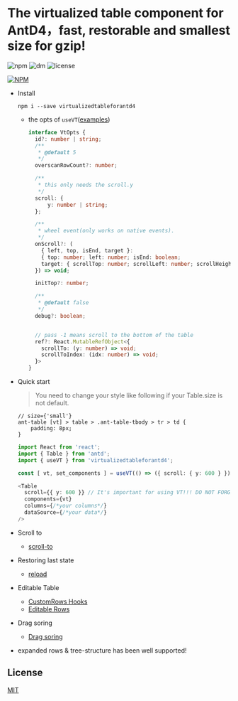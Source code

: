 # The virtualized table component for AntD4，fast, restorable and smallest size for gzip!


![npm](https://img.shields.io/npm/v/virtualizedtableforantd4)
![dm](https://img.shields.io/npm/dm/virtualizedtableforantd4)
![license](https://img.shields.io/npm/l/virtualizedtableforantd4)


[![NPM](https://nodei.co/npm/virtualizedtableforantd4.png?downloads=true&downloadRank=true&stars=true)](https://nodei.co/npm/virtualizedtableforantd4/)

+ Install

  ```shell
  npm i --save virtualizedtableforantd4
  ```

  + the opts of `useVT`([examples](https://github.com/wubostc/virtualized-table-for-antd/blob/master/test))
    ```typescript
    interface VtOpts {
      id?: number | string;
      /**
       * @default 5
       */
      overscanRowCount?: number;

      /**
       * this only needs the scroll.y
       */
      scroll: {
          y: number | string;
      };

      /**
       * wheel event(only works on native events).
       */
      onScroll?: (
        { left, top, isEnd, target }:
        { top: number; left: number; isEnd: boolean;
        target: { scrollTop: number; scrollLeft: number; scrollHeight?: number; clientHeight?: number; }; 
      }) => void;

      initTop?: number;

      /**
       * @default false
       */
      debug?: boolean;


      // pass -1 means scroll to the bottom of the table
      ref?: React.MutableRefObject<{
        scrollTo: (y: number) => void;
        scrollToIndex: (idx: number) => void;
      }>
    }
    ```


+ Quick start
  > You need to change your style like following if your Table.size is not default.
  
  ```less
  // size={'small'}
  ant-table [vt] > table > .ant-table-tbody > tr > td {
      padding: 8px;
  }
  ```
  ```typescript
  import React from 'react';
  import { Table } from 'antd';
  import { useVT } from 'virtualizedtableforantd4';

  const [ vt, set_components ] = useVT(() => ({ scroll: { y: 600 } }), []);

  <Table
    scroll={{ y: 600 }} // It's important for using VT!!! DO NOT FORGET!!!
    components={vt}
    columns={/*your columns*/}
    dataSource={/*your data*/}
  />
  ```

+ Scroll to
  - [scroll-to](https://github.com/wubostc/virtualized-table-for-antd/blob/master/test/scroll-to.tsx)


+ Restoring last state

  - [reload](https://github.com/wubostc/virtualized-table-for-antd/blob/master/test/reload.tsx)


+ Editable Table

  - [CustomRows Hooks](https://github.com/wubostc/virtualized-table-for-antd/blob/master/test/CustomRows%20Hooks.jsx)
  - [Editable Rows](https://github.com/wubostc/virtualized-table-for-antd/blob/master/test/Editable%20Rows.jsx)

+ Drag soring

  - [Drag soring](https://github.com/wubostc/virtualized-table-for-antd/blob/master/test/Drag%20soring.jsx)

+ expanded rows & tree-structure
  has been well supported!

## License

[MIT](LICENSE)
